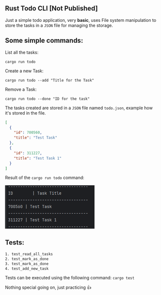 
## Rust Todo CLI [Not Published]
Just a simple todo application, very **basic**, uses File system manipulation 
to store the tasks in a ``JSON`` file for managing the storage.

## Some simple commands:
List all the tasks:
```rust!
cargo run todo
```

Create a new Task:
```rust!
cargo run todo --add "Title for the Task"
```

Remove a Task:
```rust!
cargo run todo --done "ID for the task"
```

The tasks created are stored in a `JSON` file named `todo.json`, example how
it's stored in the file.

```json
[
  {
    "id": 700560,
    "title": "Test Task"
  },
  {
    "id": 311227,
    "title": "Test Task 1"
  }
]
```

Result of the `cargo run todo` command: \
\
![img.png](img.png)

## Tests:

```text
1. test_read_all_tasks
2. test_mark_as_done
3. test_mark_as_done
4. test_add_new_task
```
Tests can be executed using the following command: `cargo test`

Nothing special going on, just practicing 👍

